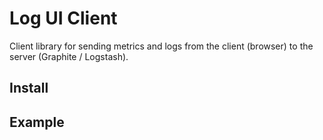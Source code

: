 # Log UI Client
Client library for sending metrics and logs from the client (browser) to the
server (Graphite / Logstash).

## Install

## Example
<!--

```<script src="logui.js"
  data-logui-debug="true"
  data-logui-prefix="scoreboard.client"
  data-logui-host="127.0.0.1"></script>
<script>```

```Logui.add('bla.ble.bli', 2);
Logui.put('bla.ble.leel', 4);
Logui.stats('ble.bli.test', 8);```

## Client API

### Logui.add
Cria nova métrica se ela não existir ou adiciona (soma) o valor a métrica se
ela já existir no intervalo `flushInterval`

Exemplo: ao enviar a métrica
`teste.client.testeab.iniciou 1`
10 vezes em um intervalo menor que `flushInterval`, o valor enviado será 10
`teste.client.testeab.iniciou 10`


### Logui.put
Cria nova métrica se ela não existir ou substitui o valor da métrica caso
ela já existir no intervalo `flushInterval`

Exemplo: ao enviar a métrica
`teste.client.testeab.iniciou 1`
10 vezes em um intervalo menor que `flushInterval`, o valor enviado será 1
`teste.client.testeab.iniciou 1`


### Logui.stats
Gera estatísticas (percentiles, average/mean, standard deviation, sum, lower
and upper bounds) dos valores enviados


## To-do
* Rate limit (numero maximo de 'sends')
* Validar nomes das metricas do graphite e verificar se tem "nnn.client."

-->